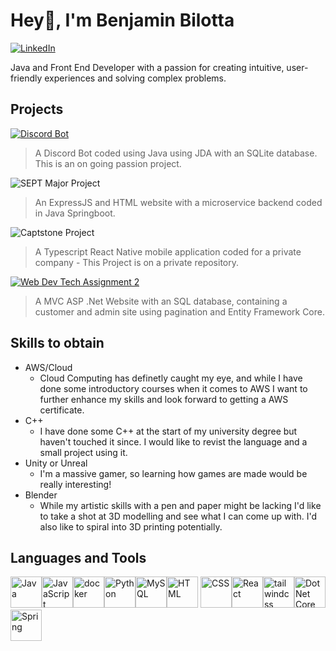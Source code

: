 
# Hey👋, I'm Benjamin Bilotta 
[![LinkedIn](https://img.shields.io/badge/LinkedIn-d9e7ff?style=for-the-badge&logo=linkedin&logoColor=blue)](https://linkedin.com/in/benjamin-bilotta)

Java and Front End Developer with a passion for creating intuitive, user-friendly experiences and solving complex problems.

## Projects
[![Discord Bot](https://img.shields.io/badge/Registration%20Discord%20Bot-Personal-green?logo=discord)](https://github.com/osl-official/osl-registration)
> A Discord Bot coded using Java using JDA with an SQLite database. This is an on going passion project.

![SEPT Major Project](https://img.shields.io/badge/SEPT%20Major%20Project-RMIT-red?logo=spring-boot)
> An ExpressJS and HTML website with a microservice backend coded in Java Springboot.

![Captstone Project](https://img.shields.io/badge/Capstone%20Project-RMIT-red?logo=react)
> A Typescript React Native mobile application coded for a private company - This Project is on a private repository.

[![Web Dev Tech Assignment 2](https://img.shields.io/badge/ASP%20Net%20Web%20Project-RMIT-red?logo=dotnet&logoColor=blue)](https://github.com/rmit-wdt-fs-2023/s3838761-a2)
> A MVC ASP .Net Website with an SQL database, containing a customer and admin site using pagination and Entity Framework Core.

## Skills to obtain
- AWS/Cloud
  - Cloud Computing has definetly caught my eye, and while I have done some introductory courses when it comes to AWS I want to further enhance my skills and look forward to getting a AWS certificate.
- C++
  - I have done some C++ at the start of my university degree but haven't touched it since. I would like to revist the language and a small project using it.
- Unity or Unreal
  - I'm a massive gamer, so learning how games are made would be really interesting!
- Blender
  - While my artistic skills with a pen and paper might be lacking I'd like to take a shot at 3D modelling and see what I can come up with. I'd also like to spiral into 3D printing potentially.

## Languages and Tools
<img src="https://cdn.jsdelivr.net/gh/devicons/devicon/icons/java/java-original.svg" alt="Java" width="50"><img src="https://cdn.jsdelivr.net/gh/devicons/devicon/icons/javascript/javascript-original.svg" alt="JavaScript" width="50"/><img src="https://cdn.jsdelivr.net/gh/devicons/devicon/icons/docker/docker-plain.svg" alt="docker" width="50" /><img src="https://cdn.jsdelivr.net/gh/devicons/devicon/icons/python/python-original.svg" alt="Python" width="50" /><img src="https://cdn.jsdelivr.net/gh/devicons/devicon/icons/mysql/mysql-original-wordmark.svg" alt="MySQL" width="50" /><img src="https://cdn.jsdelivr.net/gh/devicons/devicon/icons/html5/html5-original.svg" alt="HTML" width="50" />          <img src="https://cdn.jsdelivr.net/gh/devicons/devicon/icons/css3/css3-original.svg" alt="CSS" width="50" /><img src="https://cdn.jsdelivr.net/gh/devicons/devicon/icons/react/react-original.svg" alt="React" width="50" /><img src="https://cdn.jsdelivr.net/gh/devicons/devicon/icons/tailwindcss/tailwindcss-plain.svg" alt="tailwindcss" width="50" /><img src="https://cdn.jsdelivr.net/gh/devicons/devicon/icons/dotnetcore/dotnetcore-original.svg" alt="Dot Net Core" width="50" /><img src="https://cdn.jsdelivr.net/gh/devicons/devicon/icons/spring/spring-original.svg" alt="Spring" width="50" />
